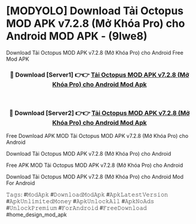 # [MODYOLO] Download Tải Octopus MOD APK v7.2.8 (Mở Khóa Pro) cho Android MOD APK - (9lwe8)
Download Tải Octopus MOD APK v7.2.8 (Mở Khóa Pro) cho Android Free Mod APK

<div align="center">
<h3>🔴 Download [Server1] 👉👉 <a href="https://apk-comot.site?title=Tải_Octopus_MOD_APK_v7.2.8_(Mở_Khóa_Pro)_cho_Android">Tải Octopus MOD APK v7.2.8 (Mở Khóa Pro) cho Android Mod Apk</a></h3><br>

<h3>🔴 Download [Server2] 👉👉 <a href="https://apk-comot.site?title=Tải_Octopus_MOD_APK_v7.2.8_(Mở_Khóa_Pro)_cho_Android">Tải Octopus MOD APK v7.2.8 (Mở Khóa Pro) cho Android Mod Apk</a></h3>
</div>


Free Download APK MOD Tải Octopus MOD APK v7.2.8 (Mở Khóa Pro) cho Android

Download Tải Octopus MOD APK v7.2.8 (Mở Khóa Pro) cho Android 

Free APK MOD Tải Octopus MOD APK v7.2.8 (Mở Khóa Pro) cho Android 

Download Tải Octopus MOD APK v7.2.8 (Mở Khóa Pro) cho Android Mod For Android

𝚃𝚊𝚐𝚜: #𝙼𝚘𝚍𝙰𝚙𝚔 #𝙳𝚘𝚠𝚗𝚕𝚘𝚊𝚍𝙼𝚘𝚍𝙰𝚙𝚔 #𝙰𝚙𝚔𝙻𝚊𝚝𝚎𝚜𝚝𝚅𝚎𝚛𝚜𝚒𝚘𝚗 #𝙰𝚙𝚔𝚄𝚗𝚕𝚒𝚖𝚒𝚝𝚎𝚍𝙼𝚘𝚗𝚎𝚢 #𝙰𝚙𝚔𝚄𝚗𝚕𝚘𝚌𝚔𝙰𝚕𝚕 #𝙰𝚙𝚔𝙽𝚘𝙰𝚍𝚜 #𝚄𝚗𝚕𝚘𝚌𝚔𝙿𝚛𝚎𝚖𝚒𝚞𝚖 #𝙵𝚘𝚛𝙰𝚗𝚍𝚛𝚘𝚒𝚍 #𝙵𝚛𝚎𝚎𝙳𝚘𝚠𝚗𝚕𝚘𝚊𝚍 #home_design_mod_apk